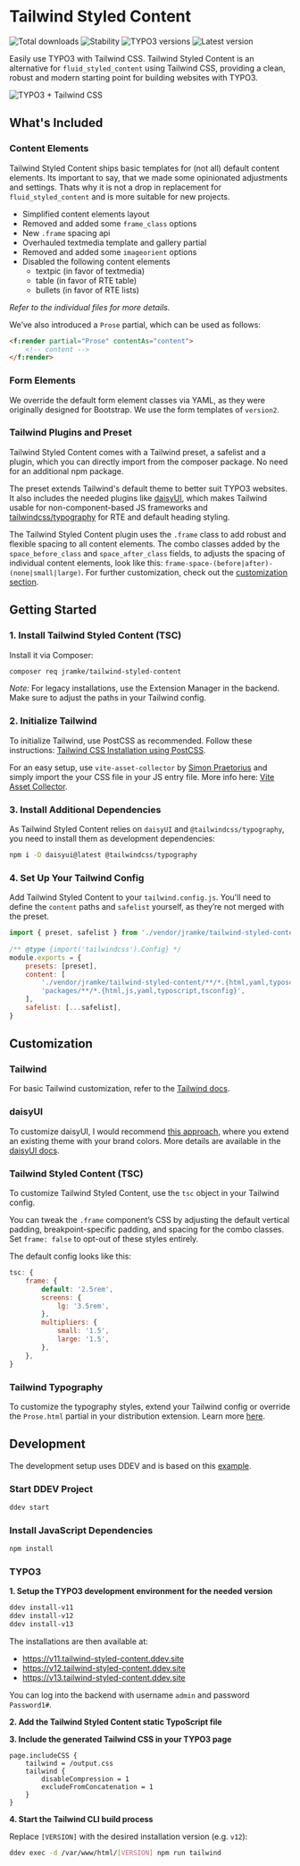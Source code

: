 # Tailwind Styled Content

![Total downloads](https://typo3-badges.dev/badge/tailwind_styled_content/downloads/shields.svg)
![Stability](https://typo3-badges.dev/badge/tailwind_styled_content/stability/shields.svg)
![TYPO3 versions](https://typo3-badges.dev/badge/tailwind_styled_content/typo3/shields.svg)
![Latest version](https://typo3-badges.dev/badge/tailwind_styled_content/version/shields.svg)

Easily use TYPO3 with Tailwind CSS. Tailwind Styled Content is an alternative for `fluid_styled_content` using Tailwind CSS, providing a clean, robust and modern starting point for building websites with TYPO3.

![TYPO3 + Tailwind CSS](https://github.com/user-attachments/assets/a2819c93-4682-4e61-9486-03519adad2ad)

## What's Included

### Content Elements

Tailwind Styled Content ships basic templates for (not all) default content elements. Its important to say, that we made some opinionated adjustments and settings. Thats why it is not a drop in replacement for `fluid_styled_content` and is more suitable for new projects.
- Simplified content elements layout
- Removed and added some `frame_class` options
- New `.frame` spacing api
- Overhauled textmedia template and gallery partial
- Removed and added some `imageorient` options
- Disabled the following content elements 
    - textpic (in favor of textmedia)
    - table (in favor of RTE table)
    - bullets (in favor of RTE lists)

*Refer to the individual files for more details.*

We’ve also introduced a `Prose` partial, which can be used as follows:

```html
<f:render partial="Prose" contentAs="content">
    <!-- content -->
</f:render>
```

### Form Elements

We override the default form element classes via YAML, as they were originally designed for Bootstrap. We use the form templates of `version2`.

### Tailwind Plugins and Preset

Tailwind Styled Content comes with a Tailwind preset, a safelist and a plugin, which you can directly import from the composer package. No need for an additional npm package.

The preset extends Tailwind's default theme to better suit TYPO3 websites. It also includes the needed plugins like [daisyUI](https://daisyui.com/), which makes Tailwind usable for non-component-based JS frameworks and [tailwindcss/typography](https://tailwindcss.com/docs/typography-plugin) for RTE and default heading styling.

The Tailwind Styled Content plugin uses the `.frame` class to add robust and flexible spacing to all content elements. The combo classes added by the `space_before_class` and `space_after_class` fields, to adjusts the spacing of individual content elements, look like this: `frame-space-(before|after)-(none|small|large)`. For further customization, check out the [customization section](#customization).

## Getting Started

### 1. Install Tailwind Styled Content (TSC)

Install it via Composer:

```bash
composer req jramke/tailwind-styled-content
```

*Note:* For legacy installations, use the Extension Manager in the backend. Make sure to adjust the paths in your Tailwind config.

### 2. Initialize Tailwind

To initialize Tailwind, use PostCSS as recommended. Follow these instructions: [Tailwind CSS Installation using PostCSS](https://tailwindcss.com/docs/installation/using-postcss).

For an easy setup, use `vite-asset-collector` by [Simon Praetorius](https://github.com/s2b) and simply import the your CSS file in your JS entry file. More info here: [Vite Asset Collector](https://github.com/s2b/vite-asset-collector).

### 3. Install Additional Dependencies

As Tailwind Styled Content relies on `daisyUI` and `@tailwindcss/typography`, you need to install them as development dependencies:

```bash
npm i -D daisyui@latest @tailwindcss/typography
```

### 4. Set Up Your Tailwind Config

Add Tailwind Styled Content to your `tailwind.config.js`. You'll need to define the `content` paths and `safelist` yourself, as they’re not merged with the preset.

```js
import { preset, safelist } from './vendor/jramke/tailwind-styled-content';
 
/** @type {import('tailwindcss').Config} */
module.exports = {
	presets: [preset],
	content: [
		'./vendor/jramke/tailwind-styled-content/**/*.{html,yaml,typoscript,tsconfig}',
		'packages/**/*.{html,js,yaml,typoscript,tsconfig}',
	],
	safelist: [...safelist],
}
```

## Customization

### Tailwind

For basic Tailwind customization, refer to the [Tailwind docs](https://tailwindcss.com/docs/configuration).

### daisyUI

To customize daisyUI, I would recommend [this approach](https://daisyui.com/docs/themes/#-7), where you extend an existing theme with your brand colors. More details are available in the [daisyUI docs](https://daisyui.com/docs/customize/).

### Tailwind Styled Content (TSC)

To customize Tailwind Styled Content, use the `tsc` object in your Tailwind config.

You can tweak the `.frame` component’s CSS by adjusting the default vertical padding, breakpoint-specific padding, and spacing for the combo classes. Set `frame: false` to opt-out of these styles entirely.

The default config looks like this:

```js
tsc: {
    frame: {
        default: '2.5rem',
        screens: {
            lg: '3.5rem',
        },
        multipliers: {
            small: '1.5',
            large: '1.5',
        },
    },
}
```

### Tailwind Typography

To customize the typography styles, extend your Tailwind config or override the `Prose.html` partial in your distribution extension. Learn more [here](https://tailwindcss.com/docs/typography-plugin).

## Development

The development setup uses DDEV and is based on this [example](https://github.com/a-r-m-i-n/ddev-for-typo3-extensions).

### Start DDEV Project

```bash
ddev start
```

### Install JavaScript Dependencies

```bash
npm install
```

### TYPO3

**1. Setup the TYPO3 development environment for the needed version**

```bash
ddev install-v11
ddev install-v12
ddev install-v13
```

The installations are then available at:
- https://v11.tailwind-styled-content.ddev.site
- https://v12.tailwind-styled-content.ddev.site
- https://v13.tailwind-styled-content.ddev.site

You can log into the backend with username `admin` and password `Password1#`.

**2. Add the Tailwind Styled Content static TypoScript file**

**3. Include the generated Tailwind CSS in your TYPO3 page**

```typoscript
page.includeCSS {
    tailwind = /output.css
    tailwind {
    	disableCompression = 1
    	excludeFromConcatenation = 1
    }
}
```

**4. Start the Tailwind CLI build process**

Replace `[VERSION]` with the desired installation version (e.g. `v12`):

```bash
ddev exec -d /var/www/html/[VERSION] npm run tailwind
```

